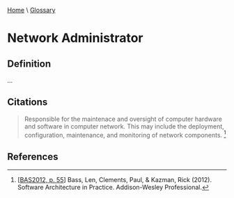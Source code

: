 [Home](../../index.html) \ [Glossary](glossary.html)

# Network Administrator

## Definition

...  

## Citations

> Responsible for the maintenace and oversight of computer hardware and software in computer network. This may include the deployment, configuration, maintenance, and monitoring of network components. [^1]

## References

[^1]: [[BAS2012, p. 55](../references/books/Software-Architecture-in-Practice.html)] Bass, Len, Clements, Paul, & Kazman, Rick (2012). Software Architecture in Practice. Addison-Wesley Professional.
